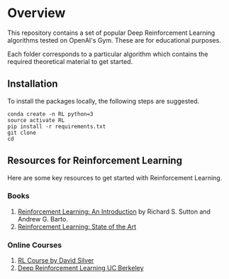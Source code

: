 # Overview
This repository contains a set of popular Deep Reinforcement Learning algorithms tested on OpenAI's Gym. These are for educational purposes. 

Each folder corresponds to a particular algorithm which contains the required theoretical material to get started.

## Installation
To install the packages locally, the following steps are suggested. 
```
conda create -n RL python=3
source activate RL
pip install -r requirements.txt
git clone
cd
```

## Resources for Reinforcement Learning
Here are some key resources to get started with Reinforcement Learning.
### Books
1. [Reinforcement Learning: An Introduction](http://incompleteideas.net/book/bookdraft2017nov5.pdf) by Richard S. Sutton and Andrew G. Barto.
2. [Reinforcement Learning: State of the Art](https://www.springer.com/it/book/9783642276446)

### Online Courses
1. [RL Course by David Silver](https://www.youtube.com/watch?v=2pWv7GOvuf0)
2. [Deep Reinforcement Learning UC Berkeley](http://rail.eecs.berkeley.edu/deeprlcourse/)
